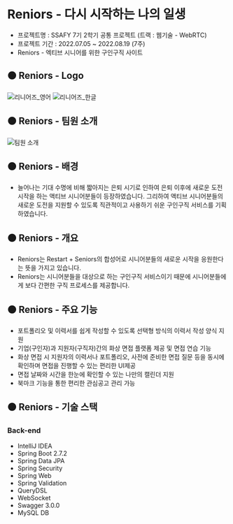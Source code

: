 # Reniors - 다시 시작하는 나의 일생
- 프로젝트명 : SSAFY 7기 2학기 공통 프로젝트 (트랙 : 웹기술 - WebRTC)
- 프로젝트 기간 : 2022.07.05 ~ 2022.08.19 (7주)
- Reniors - 엑티브 시니어를 위한 구인구직 사이트

## 🟠 Reniors - Logo
![리니어즈_영어](https://user-images.githubusercontent.com/81104902/188835364-7b282ace-3436-4e8b-b97a-d042ccf5ab5c.png)
![리니어즈_한글](https://user-images.githubusercontent.com/81104902/189074880-f39ac174-5979-4284-8198-ff962ce1e5de.png)

## 🟠 Reniors - 팀원 소개
![팀원 소개](https://user-images.githubusercontent.com/81104902/189853933-c096118f-e48e-4098-9953-c3f12e321106.png)

## 🟠 Reniors - 배경
- 늘어나는 기대 수명에 비해 짧아지는 은퇴 시기로 인하여 은퇴 이후에 새로운 도전 시작을 하는 액티브 시니어분들이 등장하였습니다. 그리하여 액티브 시니어분들의 새로운 도전을 지원할 수 있도록 직관적이고 사용하기 쉬운 구인구직 서비스를 기획하였습니다.

## 🟠 Reniors - 개요
- Reniors는 Restart + Seniors의 합성어로 시니어분들의 새로운 시작을 응원한다는 뜻을 가지고 있습니다.
- Reniors는 시니어분들을 대상으로 하는 구인구직 서비스이기 때문에 시니어분들에게 보다 간편한 구직 프로세스를 제공합니다.

## 🟠 Reniors - 주요 기능
- 포트폴리오 및 이력서를 쉽게 작성할 수 있도록 선택형 방식의 이력서 작성 양식 지원
- 기업(구인자)과 지원자(구직자)간의 화상 면접 플랫폼 제공 및 면접 연습 기능
- 화상 면접 시 지원자의 이력서나 포트폴리오, 사전에 준비한 면접 질문 등을 동시에 확인하며 면접을 진행할 수 있는 편리한 UI제공
- 면접 날짜와 시간을 한눈에 확인할 수 있는 나만의 캘린더 지원
- 북마크 기능을 통한 편리한 관심공고 관리 가능

## 🟠 Reniors - 기술 스택
### Back-end
- IntelliJ IDEA
- Spring Boot 2.7.2
- Spring Data JPA
- Spring Security
- Spring Web
- Spring Validation
- QueryDSL
- WebSocket
- Swagger 3.0.0
- MySQL DB
